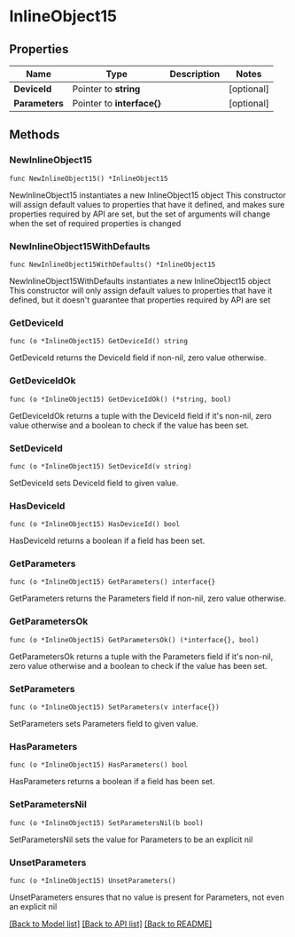# InlineObject15

## Properties

Name | Type | Description | Notes
------------ | ------------- | ------------- | -------------
**DeviceId** | Pointer to **string** |  | [optional] 
**Parameters** | Pointer to **interface{}** |  | [optional] 

## Methods

### NewInlineObject15

`func NewInlineObject15() *InlineObject15`

NewInlineObject15 instantiates a new InlineObject15 object
This constructor will assign default values to properties that have it defined,
and makes sure properties required by API are set, but the set of arguments
will change when the set of required properties is changed

### NewInlineObject15WithDefaults

`func NewInlineObject15WithDefaults() *InlineObject15`

NewInlineObject15WithDefaults instantiates a new InlineObject15 object
This constructor will only assign default values to properties that have it defined,
but it doesn't guarantee that properties required by API are set

### GetDeviceId

`func (o *InlineObject15) GetDeviceId() string`

GetDeviceId returns the DeviceId field if non-nil, zero value otherwise.

### GetDeviceIdOk

`func (o *InlineObject15) GetDeviceIdOk() (*string, bool)`

GetDeviceIdOk returns a tuple with the DeviceId field if it's non-nil, zero value otherwise
and a boolean to check if the value has been set.

### SetDeviceId

`func (o *InlineObject15) SetDeviceId(v string)`

SetDeviceId sets DeviceId field to given value.

### HasDeviceId

`func (o *InlineObject15) HasDeviceId() bool`

HasDeviceId returns a boolean if a field has been set.

### GetParameters

`func (o *InlineObject15) GetParameters() interface{}`

GetParameters returns the Parameters field if non-nil, zero value otherwise.

### GetParametersOk

`func (o *InlineObject15) GetParametersOk() (*interface{}, bool)`

GetParametersOk returns a tuple with the Parameters field if it's non-nil, zero value otherwise
and a boolean to check if the value has been set.

### SetParameters

`func (o *InlineObject15) SetParameters(v interface{})`

SetParameters sets Parameters field to given value.

### HasParameters

`func (o *InlineObject15) HasParameters() bool`

HasParameters returns a boolean if a field has been set.

### SetParametersNil

`func (o *InlineObject15) SetParametersNil(b bool)`

 SetParametersNil sets the value for Parameters to be an explicit nil

### UnsetParameters
`func (o *InlineObject15) UnsetParameters()`

UnsetParameters ensures that no value is present for Parameters, not even an explicit nil

[[Back to Model list]](../README.md#documentation-for-models) [[Back to API list]](../README.md#documentation-for-api-endpoints) [[Back to README]](../README.md)



